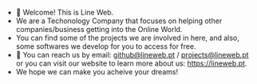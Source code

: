 - 👋 Welcome! This is Line Web.
- We are a Techonology Company that focuses on helping other companies/business getting into the Online World.
- You can find some of the projects we are involved in here, and also, some softwares we develop for you to access for free.
- 📩 You can reach us by email: github@lineweb.pt / projects@lineweb.pt or you can visit our website to learn more about us: https://lineweb.pt.
- We hope we can make you acheive your dreams!

